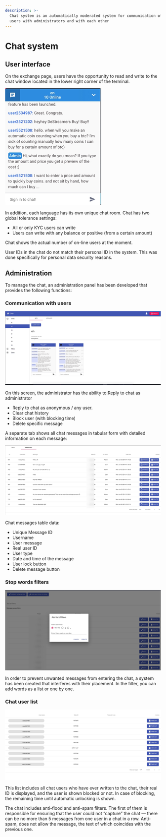 ```yaml
---
description: >-
  Chat system is an automatically moderated system for communication of platform
  users with administrators and with each other
---
```


# Chat system

## User interface

On the exchange page, users have the opportunity to read and write to the chat window located in the lower right corner of the terminal.

![Chat interface](../../.gitbook/assets/image%20%2835%29.png)

In addition, each language has its own unique chat room. Chat has two global tolerance settings:

* All or only KYC users can write 
* Users can write with any balance or positive \(from a certain amount\)

Chat shows the actual number of on-line users at the moment. 

User IDs in the chat do not match their personal ID in the system. This was done specifically for personal data security reasons.

## Administration

To manage the chat, an administration panel has been developed that provides the following functions:

### Communication with users

![Admin page on english chat](../../.gitbook/assets/image%20%2834%29.png)

On this screen, the administrator has the ability to:Reply to chat as administrator 

* Reply to chat as anonymous / any user.
* Clear chat history 
* Block user \(with blocking time\) 
* Delete specific message

A separate tab shows all chat messages in tabular form with detailed information on each message:

![&#x42D;&#x43A;&#x440;&#x430;&#x43D; &#x441;&#x43F;&#x438;&#x441;&#x43A;&#x430; &#x441;&#x43E;&#x43E;&#x431;&#x449;&#x435;&#x43D;&#x438;&#x439; &#x447;&#x430;&#x442;&#x430;](../../.gitbook/assets/image%20%283%29.png)

Chat messages table data:

* Unique Message ID 
* Username 
* User message 
* Real user ID 
* User type 
* Date and time of the message 
* User lock button 
* Delete message button

### Stop words filters

![Screen for filter words addition \(offensive words are blurred\)](../../.gitbook/assets/image%20%2810%29.png)

In order to prevent unwanted messages from entering the chat, a system has been created that interferes with their placement. In the filter, you can add words as a list or one by one.

### Chat user list

![User list](../../.gitbook/assets/image%20%2816%29.png)

This list includes all chat users who have ever written to the chat, their real ID is displayed, and the user is shown blocked or not. In case of blocking, the remaining time until automatic unlocking is shown.

 The chat includes anti-flood and anti-spam filters. The first of them is responsible for ensuring that the user could not “capture” the chat — there can be no more than 5 messages from one user in a chat in a row. Anti-spam, does not allow the message, the text of which coincides with the previous one.



